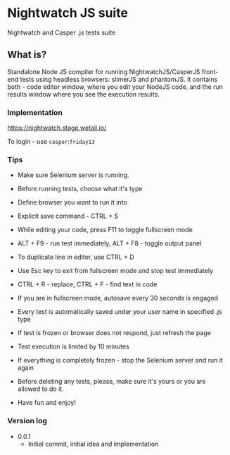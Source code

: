 # Nightwatch JS suite

Nightwatch and Casper .js tests suite

## What is?

Standalone Node JS compiler for running NightwatchJS/CasperJS front-end tests using headless browsers: 
slimerJS and phantomJS. It contains both - code editor window, where you edit your NodeJS code, and the run results
window where you see the execution results.

### Implementation

https://nightwatch.stage.wetail.io/ 

To login - use `casper`:`friday13`


### Tips

-   Make sure Selenium server is running.
-   Before running tests, choose what it's type
-   Define browser you want to run it into
-   Explicit save command - CTRL + S
-   While editing your code, press F11 to toggle fullscreen mode
-   ALT + F9 - run test immediately, ALT + F8 - toggle output panel
-   To duplicate line in editor, use CTRL + D
-   Use Esc key to exit from fullscreen mode and stop test immediately
-   CTRL + R - replace, CTRL + F - find text in code
-   If you are in fullscreen mode, autosave every 30 seconds is engaged
-   Every test is automatically saved under your user name in specified .js type
-   If test is frozen or browser does not respond, just refresh the page
-   Test execution is limited by 10 minutes
-   If everything is completely frozen - stop the Selenium server and run it again
-   Before deleting any tests, please, make sure it's yours or you are allowed to do it.

-   Have fun and enjoy!


### Version log
- 0.0.1
    -   Initial commit, initial idea and implementation
